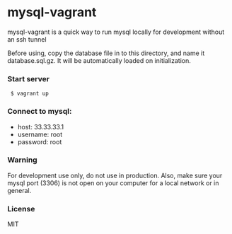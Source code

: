 # mysql-vagrant

mysql-vagrant is a quick way to run mysql locally for development without an ssh tunnel

Before using, copy the database file in to this directory, and name it database.sql.gz. It will be automatically loaded on initialization.

### Start server

     $ vagrant up

### Connect to mysql:

- host: 33.33.33.1
- username: root
- password: root

### Warning

For development use only, do not use in production.
Also, make sure your mysql port (3306) is not open on your computer for a local network or in general.

### License

MIT
